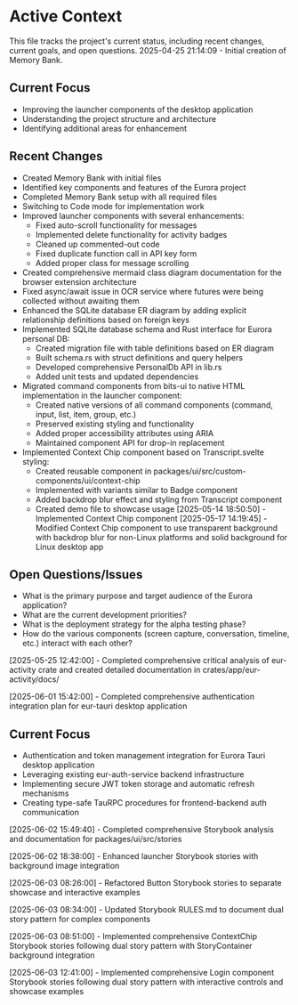# Active Context

This file tracks the project's current status, including recent changes, current goals, and open questions.
2025-04-25 21:14:09 - Initial creation of Memory Bank.

## Current Focus

- Improving the launcher components of the desktop application
- Understanding the project structure and architecture
- Identifying additional areas for enhancement

## Recent Changes

- Created Memory Bank with initial files
- Identified key components and features of the Eurora project
- Completed Memory Bank setup with all required files
- Switching to Code mode for implementation work
- Improved launcher components with several enhancements:
    - Fixed auto-scroll functionality for messages
    - Implemented delete functionality for activity badges
    - Cleaned up commented-out code
    - Fixed duplicate function call in API key form
    - Added proper class for message scrolling
- Created comprehensive mermaid class diagram documentation for the browser extension architecture
- Fixed async/await issue in OCR service where futures were being collected without awaiting them
- Enhanced the SQLite database ER diagram by adding explicit relationship definitions based on foreign keys
- Implemented SQLite database schema and Rust interface for Eurora personal DB:
    - Created migration file with table definitions based on ER diagram
    - Built schema.rs with struct definitions and query helpers
    - Developed comprehensive PersonalDb API in lib.rs
    - Added unit tests and updated dependencies
- Migrated command components from bits-ui to native HTML implementation in the launcher component:
    - Created native versions of all command components (command, input, list, item, group, etc.)
    - Preserved existing styling and functionality
    - Added proper accessibility attributes using ARIA
    - Maintained component API for drop-in replacement
- Implemented Context Chip component based on Transcript.svelte styling:
    - Created reusable component in packages/ui/src/custom-components/ui/context-chip
    - Implemented with variants similar to Badge component
    - Added backdrop blur effect and styling from Transcript component
    - Created demo file to showcase usage
      [2025-05-14 18:50:50] - Implemented Context Chip component
      [2025-05-17 14:19:45] - Modified Context Chip component to use transparent background with backdrop blur for non-Linux platforms and solid background for Linux desktop app

## Open Questions/Issues

- What is the primary purpose and target audience of the Eurora application?
- What are the current development priorities?
- What is the deployment strategy for the alpha testing phase?
- How do the various components (screen capture, conversation, timeline, etc.) interact with each other?

[2025-05-25 12:42:00] - Completed comprehensive critical analysis of eur-activity crate and created detailed documentation in crates/app/eur-activity/docs/

[2025-06-01 15:42:00] - Completed comprehensive authentication integration plan for eur-tauri desktop application

## Current Focus

- Authentication and token management integration for Eurora Tauri desktop application
- Leveraging existing eur-auth-service backend infrastructure
- Implementing secure JWT token storage and automatic refresh mechanisms
- Creating type-safe TauRPC procedures for frontend-backend auth communication

[2025-06-02 15:49:40] - Completed comprehensive Storybook analysis and documentation for packages/ui/src/stories

[2025-06-02 18:38:00] - Enhanced launcher Storybook stories with background image integration

[2025-06-03 08:26:00] - Refactored Button Storybook stories to separate showcase and interactive examples

[2025-06-03 08:34:00] - Updated Storybook RULES.md to document dual story pattern for complex components

[2025-06-03 08:51:00] - Implemented comprehensive ContextChip Storybook stories following dual story pattern with StoryContainer background integration

[2025-06-03 12:41:00] - Implemented comprehensive Login component Storybook stories following dual story pattern with interactive controls and showcase examples
